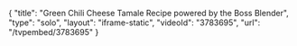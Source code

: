 {
    "title": "Green Chili Cheese Tamale Recipe powered by the Boss Blender",
    "type": "solo",
    "layout": "iframe-static",
    "videoId": "3783695",
    "url": "\/tvpembed\/3783695"
}